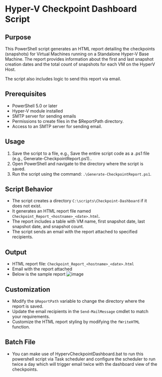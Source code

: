 
# **Hyper-V Checkpoint Dashboard Script**

## Purpose
This PowerShell script generates an HTML report detailing the checkpoints (snapshots) for Virtual Machines running on a Standalone Hyper-V Base Machine. The report provides information about the first and last snapshot creation dates and the total count of snapshots for each VM on the HyperV Host.

The script also includes logic to send this report via email.

## Prerequisites
- PowerShell 5.0 or later
- Hyper-V module installed
- SMTP server for sending emails
- Permissions to create files in the $ReportPath directory.  
- Access to an SMTP server for sending email.

## Usage
1. Save the script to a file, e.g., Save the entire script code as a .ps1 file (e.g., Generate-CheckpointReport.ps1)..
2. Open PowerShell and navigate to the directory where the script is saved.
3. Run the script using the command: `.\Generate-CheckpointReport.ps1`.

## Script Behavior
- The script creates a directory `C:\scripts\Checkpoint-Dashboard` if it does not exist.
- It generates an HTML report file named `Checkpoint_Report_<hostname>_<date>.html`.
- The report includes a table with VM name, first snapshot date, last snapshot date, and snapshot count.
- The script sends an email with the report attached to specified recipients.

## Output
- HTML report file: `Checkpoint_Report_<hostname>_<date>.html`
- Email with the report attached
- Below is the sample report
  ![image](https://github.com/user-attachments/assets/a7978468-7564-46f0-82c1-82c27df0b7bc)


## Customization
- Modify the `$ReportPath` variable to change the directory where the report is saved.
- Update the email recipients in the `Send-MailMessage` cmdlet to match your requirements.
- Customize the HTML report styling by modifying the `fWriteHTML` function.

## Batch File
- You can make use of HypervCheckpointDashboard.bat to run this powershell script via Task scheduler and configure the scheduler to run twice a day which will trigger email twice with the dashboard view of the checkpoints.
